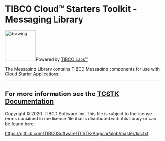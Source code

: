 # TIBCO Cloud™ Starters Toolkit - Messaging Library
<img src="https://community.tibco.com/sites/default/files/tibco_labs_final_with_tm2-01.png" alt="drawing" width="100"/>Powered by [TIBCO Labs™](https://community.tibco.com/wiki/tibco-labs)

The Messaging Library contains TIBCO Messaging components for use with Cloud Starter Applications.

---
For more information see the [TCSTK Documentation](https://tibcosoftware.github.io/TCSToolkit/)
---
Copyright © 2020. TIBCO Software Inc.
This file is subject to the license terms contained
in the license file that is distributed with this library or can be found here:
                                                          
https://github.com/TIBCOSoftware/TCSTK-Angular/blob/master/tpc.txt
